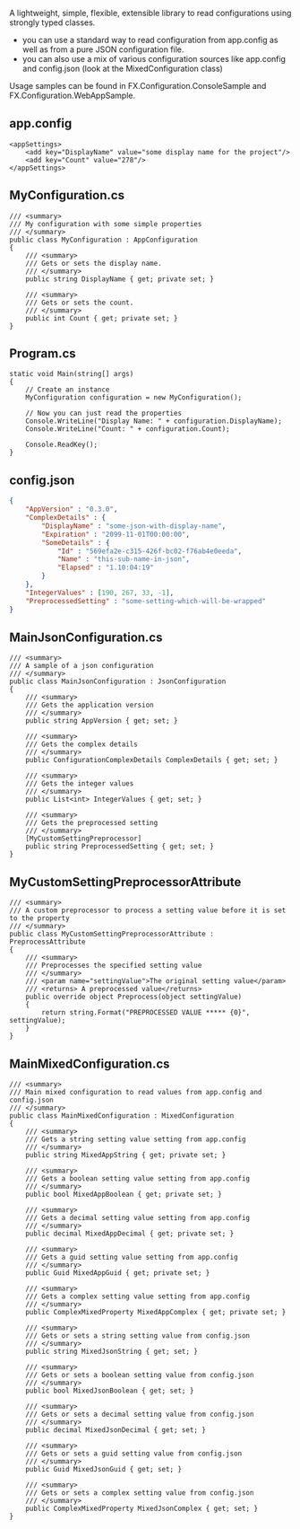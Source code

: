 A lightweight, simple, flexible, extensible library to read configurations using strongly typed classes.
- you can use a standard way to read configuration from app.config as well as from a pure JSON configuration file.
- you can also use a mix of various configuration sources like app.config and config.json (look at the MixedConfiguration class)

Usage samples can be found in FX.Configuration.ConsoleSample and FX.Configuration.WebAppSample.

## app.config
    <appSettings>
        <add key="DisplayName" value="some display name for the project"/>
        <add key="Count" value="278"/>
    </appSettings>

## MyConfiguration.cs
    /// <summary>
    /// My configuration with some simple properties
    /// </summary>
    public class MyConfiguration : AppConfiguration
    {
        /// <summary>
        /// Gets or sets the display name.
        /// </summary>
        public string DisplayName { get; private set; }

        /// <summary>
        /// Gets or sets the count.
        /// </summary>
        public int Count { get; private set; }
    }

## Program.cs
    static void Main(string[] args)
    {
        // Create an instance
        MyConfiguration configuration = new MyConfiguration();

        // Now you can just read the properties
        Console.WriteLine("Display Name: " + configuration.DisplayName);
        Console.WriteLine("Count: " + configuration.Count);

        Console.ReadKey();
    }

## config.json
```json
{
    "AppVersion" : "0.3.0",
    "ComplexDetails" : {
        "DisplayName" : "some-json-with-display-name",
        "Expiration" : "2099-11-01T00:00:00",
        "SomeDetails" : {
            "Id" : "569efa2e-c315-426f-bc02-f76ab4e0eeda",
            "Name" : "this-sub-name-in-json",
            "Elapsed" : "1.10:04:19"
        }
    },
    "IntegerValues" : [190, 267, 33, -1],
    "PreprocessedSetting" : "some-setting-which-will-be-wrapped"
}
```

## MainJsonConfiguration.cs
    /// <summary>
    /// A sample of a json configuration
    /// </summary>
    public class MainJsonConfiguration : JsonConfiguration
    {
        /// <summary>
        /// Gets the application version
        /// </summary>
        public string AppVersion { get; set; }

        /// <summary>
        /// Gets the complex details
        /// </summary>
        public ConfigurationComplexDetails ComplexDetails { get; set; }

        /// <summary>
        /// Gets the integer values
        /// </summary>
        public List<int> IntegerValues { get; set; }

        /// <summary>
        /// Gets the preprocessed setting
        /// </summary>
        [MyCustomSettingPreprocessor]
        public string PreprocessedSetting { get; set; }
    }
	
## MyCustomSettingPreprocessorAttribute
    /// <summary>
    /// A custom preprocessor to process a setting value before it is set to the property
    /// </summary>
    public class MyCustomSettingPreprocessorAttribute : PreprocessAttribute
    {
        /// <summary>
        /// Preprocesses the specified setting value
        /// </summary>
        /// <param name="settingValue">The original setting value</param>
        /// <returns> A preprocessed value</returns>
        public override object Preprocess(object settingValue)
        {
            return string.Format("PREPROCESSED VALUE ***** {0}", settingValue);
        }
    }

## MainMixedConfiguration.cs
    /// <summary>
    /// Main mixed configuration to read values from app.config and config.json
    /// </summary>
    public class MainMixedConfiguration : MixedConfiguration
    {
        /// <summary>
        /// Gets a string setting value setting from app.config
        /// </summary>
        public string MixedAppString { get; private set; }

        /// <summary>
        /// Gets a boolean setting value setting from app.config
        /// </summary>
        public bool MixedAppBoolean { get; private set; }

        /// <summary>
        /// Gets a decimal setting value setting from app.config
        /// </summary>
        public decimal MixedAppDecimal { get; private set; }

        /// <summary>
        /// Gets a guid setting value setting from app.config
        /// </summary>
        public Guid MixedAppGuid { get; private set; }

        /// <summary>
        /// Gets a complex setting value setting from app.config
        /// </summary>
        public ComplexMixedProperty MixedAppComplex { get; private set; }

        /// <summary>
        /// Gets or sets a string setting value from config.json
        /// </summary>
        public string MixedJsonString { get; set; }

        /// <summary>
        /// Gets or sets a boolean setting value from config.json
        /// </summary>
        public bool MixedJsonBoolean { get; set; }

        /// <summary>
        /// Gets or sets a decimal setting value from config.json
        /// </summary>
        public decimal MixedJsonDecimal { get; set; }

        /// <summary>
        /// Gets or sets a guid setting value from config.json
        /// </summary>
        public Guid MixedJsonGuid { get; set; }

        /// <summary>
        /// Gets or sets a complex setting value from config.json
        /// </summary>
        public ComplexMixedProperty MixedJsonComplex { get; set; }
    }
